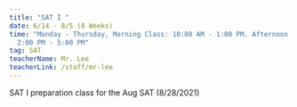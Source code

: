 ```yaml
---
title: "SAT I "
date: 6/14 - 8/5 (8 Weeks)
time: "Monday - Thursday, Morning Class: 10:00 AM - 1:00 PM. Afternoon Class:
  2:00 PM - 5:00 PM"
tag: SAT
teacherName: Mr. Lee
teacherLink: /staff/mr-lee
---
```

SAT I preparation class for the Aug SAT (8/28/2021)